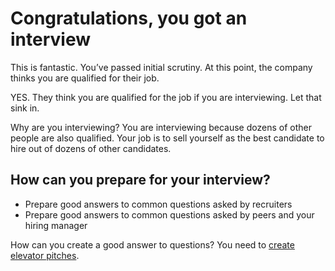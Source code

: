 # Congratulations, you got an interview

This is fantastic. You’ve passed initial scrutiny. At this point, the company thinks you are qualified for their job. 

YES. They think you are qualified for the job if you are interviewing. Let that sink in.

Why are you interviewing? You are interviewing because dozens of other people are also qualified. Your job is to sell yourself as the best candidate to hire out of dozens of other candidates.

## How can you prepare for your interview?

- Prepare good answers to common questions asked by recruiters
- Prepare good answers to common questions asked by peers and your hiring manager


How can you create a good answer to questions? You need to [create elevator pitches](/common-ideas/elevator-pitches).